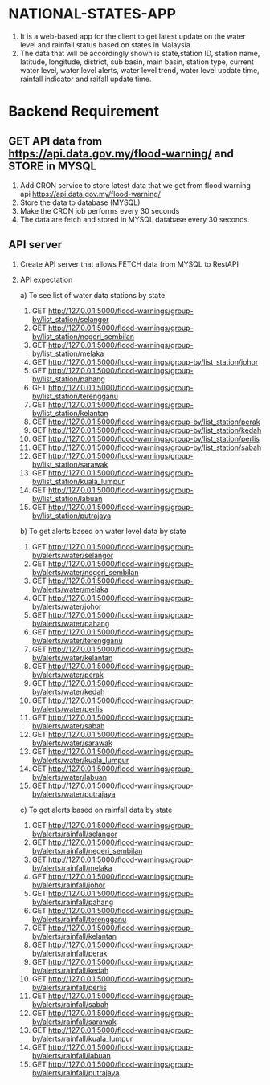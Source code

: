 # NATIONAL-STATES-APP
1. It is a web-based app for the client to get latest update on the water level and rainfall status based on states in Malaysia.
2. The data that will be accordingly shown is state,station ID, station name, latitude, longitude, district, sub basin, main basin, station type, current water level, water level alerts, water level trend, water level update time, rainfall indicator and raifall update time.

# Backend Requirement

## GET API data from https://api.data.gov.my/flood-warning/ and STORE in MYSQL
1. Add CRON service to store latest data that we get from flood warning api https://api.data.gov.my/flood-warning/
2. Store the data to database (MYSQL)
3. Make the CRON job performs every 30 seconds
4. The data are fetch and stored in MYSQL database every 30 seconds.

## API server
1. Create API server that allows FETCH data from MYSQL to RestAPI
2. API expectation

   a) To see list of water data stations by state
   1. GET http://127.0.0.1:5000/flood-warnings/group-by/list_station/selangor
   2. GET http://127.0.0.1:5000/flood-warnings/group-by/list_station/negeri_sembilan
   3. GET http://127.0.0.1:5000/flood-warnings/group-by/list_station/melaka
   4. GET http://127.0.0.1:5000/flood-warnings/group-by/list_station/johor
   5. GET http://127.0.0.1:5000/flood-warnings/group-by/list_station/pahang
   6. GET http://127.0.0.1:5000/flood-warnings/group-by/list_station/terengganu
   7. GET http://127.0.0.1:5000/flood-warnings/group-by/list_station/kelantan
   8. GET http://127.0.0.1:5000/flood-warnings/group-by/list_station/perak
   9. GET http://127.0.0.1:5000/flood-warnings/group-by/list_station/kedah
   10. GET http://127.0.0.1:5000/flood-warnings/group-by/list_station/perlis
   11. GET http://127.0.0.1:5000/flood-warnings/group-by/list_station/sabah
   12. GET http://127.0.0.1:5000/flood-warnings/group-by/list_station/sarawak
   13. GET http://127.0.0.1:5000/flood-warnings/group-by/list_station/kuala_lumpur
   14. GET http://127.0.0.1:5000/flood-warnings/group-by/list_station/labuan
   15. GET http://127.0.0.1:5000/flood-warnings/group-by/list_station/putrajaya

   b) To get alerts based on water level data by state
   1. GET http://127.0.0.1:5000/flood-warnings/group-by/alerts/water/selangor
   2. GET http://127.0.0.1:5000/flood-warnings/group-by/alerts/water/negeri_sembilan
   3. GET http://127.0.0.1:5000/flood-warnings/group-by/alerts/water/melaka
   4. GET http://127.0.0.1:5000/flood-warnings/group-by/alerts/water/johor
   5. GET http://127.0.0.1:5000/flood-warnings/group-by/alerts/water/pahang
   6. GET http://127.0.0.1:5000/flood-warnings/group-by/alerts/water/terengganu
   7. GET http://127.0.0.1:5000/flood-warnings/group-by/alerts/water/kelantan
   8. GET http://127.0.0.1:5000/flood-warnings/group-by/alerts/water/perak
   9. GET http://127.0.0.1:5000/flood-warnings/group-by/alerts/water/kedah
   10. GET http://127.0.0.1:5000/flood-warnings/group-by/alerts/water/perlis
   11. GET http://127.0.0.1:5000/flood-warnings/group-by/alerts/water/sabah
   12. GET http://127.0.0.1:5000/flood-warnings/group-by/alerts/water/sarawak
   13. GET http://127.0.0.1:5000/flood-warnings/group-by/alerts/water/kuala_lumpur
   14. GET http://127.0.0.1:5000/flood-warnings/group-by/alerts/water/labuan
   15. GET http://127.0.0.1:5000/flood-warnings/group-by/alerts/water/putrajaya
  
   c) To get alerts based on rainfall data by state
   1. GET http://127.0.0.1:5000/flood-warnings/group-by/alerts/rainfall/selangor
   2. GET http://127.0.0.1:5000/flood-warnings/group-by/alerts/rainfall/negeri_sembilan
   3. GET http://127.0.0.1:5000/flood-warnings/group-by/alerts/rainfall/melaka
   4. GET http://127.0.0.1:5000/flood-warnings/group-by/alerts/rainfall/johor
   5. GET http://127.0.0.1:5000/flood-warnings/group-by/alerts/rainfall/pahang
   6. GET http://127.0.0.1:5000/flood-warnings/group-by/alerts/rainfall/terengganu
   7. GET http://127.0.0.1:5000/flood-warnings/group-by/alerts/rainfall/kelantan
   8. GET http://127.0.0.1:5000/flood-warnings/group-by/alerts/rainfall/perak
   9. GET http://127.0.0.1:5000/flood-warnings/group-by/alerts/rainfall/kedah
   10. GET http://127.0.0.1:5000/flood-warnings/group-by/alerts/rainfall/perlis
   11. GET http://127.0.0.1:5000/flood-warnings/group-by/alerts/rainfall/sabah
   12. GET http://127.0.0.1:5000/flood-warnings/group-by/alerts/rainfall/sarawak
   13. GET http://127.0.0.1:5000/flood-warnings/group-by/alerts/rainfall/kuala_lumpur
   14. GET http://127.0.0.1:5000/flood-warnings/group-by/alerts/rainfall/labuan
   15. GET http://127.0.0.1:5000/flood-warnings/group-by/alerts/rainfall/putrajaya



